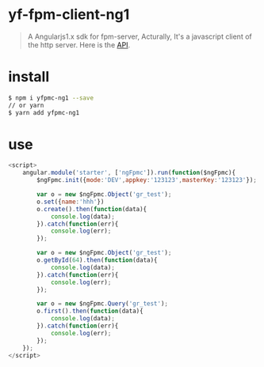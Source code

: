 # yf-fpm-client-ng1
> A Angularjs1.x sdk for fpm-server, Acturally, It's a javascript client of the http server. Here is the [API](./API.md). 
# install

```bash
$ npm i yfpmc-ng1 --save
// or yarn
$ yarn add yfpmc-ng1
```

# use

```javascript
<script>
    angular.module('starter', ['ngFpmc']).run(function($ngFpmc){
        $ngFpmc.init({mode:'DEV',appkey:'123123',masterKey:'123123'});

        var o = new $ngFpmc.Object('gr_test');
        o.set({name:'hhh'})
        o.create().then(function(data){
            console.log(data);
        }).catch(function(err){
            console.log(err);
        });

        var o = new $ngFpmc.Object('gr_test');
        o.getById(64).then(function(data){
            console.log(data);
        }).catch(function(err){
            console.log(err);
        });

        var o = new $ngFpmc.Query('gr_test');
        o.first().then(function(data){
            console.log(data);
        }).catch(function(err){
            console.log(err);
        });
    });
</script>
```